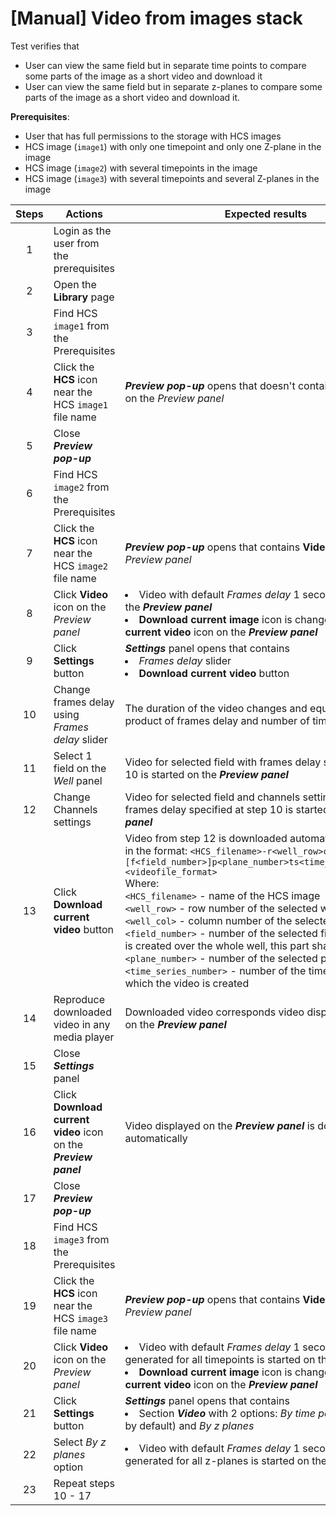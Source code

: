 # [Manual] Video from images stack

Test verifies that 
- User can view the same field but in separate time points to compare some parts of the image as a short video and download it
- User can view the same field but in separate z-planes to compare some parts of the image as a short video and download it.

**Prerequisites**:
- User that has full permissions to the storage with HCS images
- HCS image (`image1`) with only one timepoint and only one Z-plane in the image
- HCS image (`image2`) with several timepoints in the image
- HCS image (`image3`) with several timepoints and several Z-planes in the image

| Steps | Actions | Expected results |
| :---: | --- | --- |
| 1 | Login as the user from the prerequisites | |
| 2 | Open the **Library** page | |
| 3 | Find HCS `image1` from the Prerequisites | |
| 4 | Click the **HCS** icon near the HCS `image1` file name | ***Preview pop-up*** opens that doesn't contains **Video** icon on the *Preview panel* |
| 5 | Close ***Preview pop-up*** | |
| 6 | Find HCS `image2` from the Prerequisites | |
| 7 | Click the **HCS** icon near the HCS `image2` file name | ***Preview pop-up*** opens that contains **Video** icon on the *Preview panel* |
| 8 | Click **Video** icon on the *Preview panel* | <li> Video with default *Frames delay* 1 second is started on the ***Preview panel*** <li> **Download current image** icon is changed to **Download current video** icon on the ***Preview panel*** |
| 9 | Click **Settings** button | ***Settings*** panel opens that contains <li> *Frames delay* slider <li> **Download current video** button |
| 10 | Change frames delay using *Frames delay* slider | The duration of the video changes and equals to the product of frames delay and number of timestamps |
| 11 | Select 1 field on the *Well* panel | Video for selected field with frames delay specified at step 10 is started on the ***Preview panel*** | 
| 12 | Change Channels settings | Video for selected field and channels settings and with frames delay specified at step 10 is started on the ***Preview panel*** |
| 13 | Click **Download current video** button | Video from step 12 is downloaded automatically with name in the format: `<HCS_filename>-r<well_row>c<well_col>[f<field_number>]p<plane_number>ts<time_series_number>.<videofile_format>` <br> Where: <br> `<HCS_filename>` - name of the HCS image <br> `<well_row>` - row number of the selected well <br> `<well_col>` - column number of the selected well <br> `<field_number>` - number of the selected field. If the video is created over the whole well, this part shall be missed <br> `<plane_number>` - number of the selected plane <br> `<time_series_number>` - number of the time sequence by which the video is created |
| 14 | Reproduce downloaded video in any media player | Downloaded video corresponds video displayed at step 12 on the ***Preview panel*** |
| 15 | Close ***Settings*** panel | |
| 16 | Click **Download current video** icon on the ***Preview panel*** | Video displayed on the ***Preview panel*** is downloaded automatically |
| 17 | Close ***Preview pop-up*** | |
| 18 | Find HCS `image3` from the Prerequisites | |
| 19 | Click the **HCS** icon near the HCS `image3` file name | ***Preview pop-up*** opens that contains **Video** icon on the *Preview panel* |
| 20 | Click **Video** icon on the *Preview panel* | <li> Video with default *Frames delay* 1 second and generated for all timepoints is started on the ***Preview panel*** <li> **Download current image** icon is changed to **Download current video** icon on the ***Preview panel*** |
| 21 | Click **Settings** button | ***Settings*** panel opens that contains <li> Section **_Video_** with 2 options: _By time points_ (selected by default) and _By z planes_ |
| 22 | Select _By z planes_ option | <li> Video with default *Frames delay* 1 second and generated for all z-planes is started on the ***Preview panel***  |
| 23 | Repeat steps 10 - 17 | |